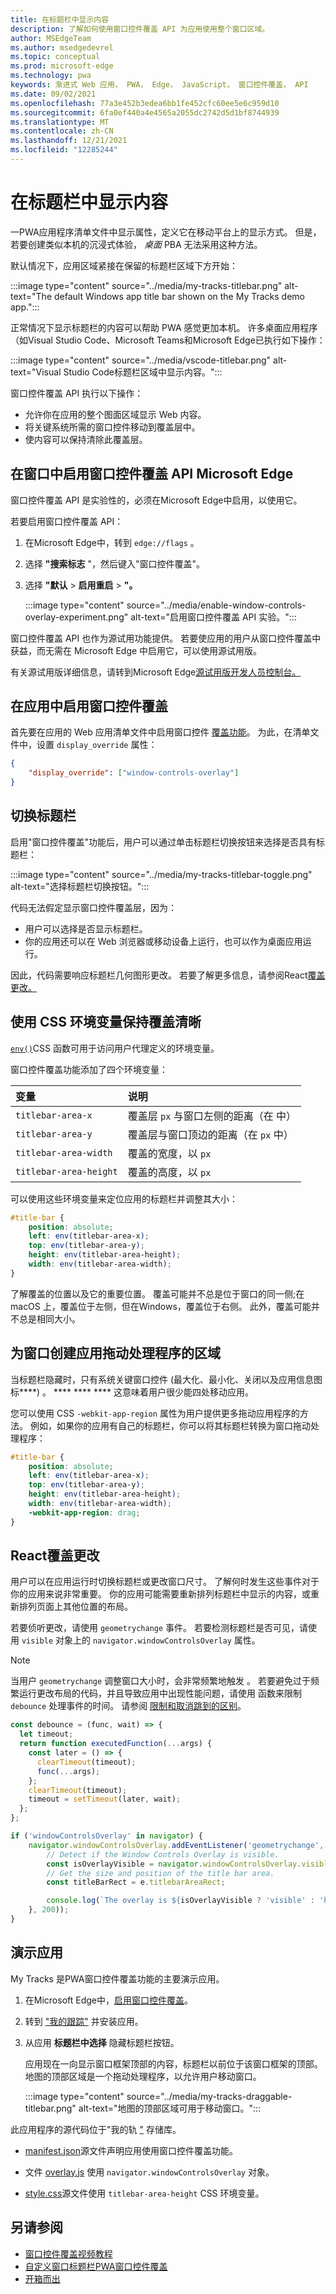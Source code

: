 ```yaml
---
title: 在标题栏中显示内容
description: 了解如何使用窗口控件覆盖 API 为应用使用整个窗口区域。
author: MSEdgeTeam
ms.author: msedgedevrel
ms.topic: conceptual
ms.prod: microsoft-edge
ms.technology: pwa
keywords: 渐进式 Web 应用， PWA， Edge， JavaScript， 窗口控件覆盖， API
ms.date: 09/02/2021
ms.openlocfilehash: 77a3e452b3edea6bb1fe452cfc60ee5e6c959d10
ms.sourcegitcommit: 6fa0ef440a4e4565a2055dc2742d5d1bf8744939
ms.translationtype: MT
ms.contentlocale: zh-CN
ms.lasthandoff: 12/21/2021
ms.locfileid: "12285244"
---
```

# <a name="display-content-in-the-title-bar"></a>在标题栏中显示内容

一PWA应用程序清单文件中显示属性，定义它在移动平台上的显示方式。 [](https://developer.mozilla.org/docs/Web/Manifest/display)  但是，若要创建类似本机的沉浸式体验， _桌面_ PBA 无法采用这种方法。

默认情况下，应用区域紧接在保留的标题栏区域下方开始：

:::image type="content" source="../media/my-tracks-titlebar.png" alt-text="The default Windows app title bar shown on the My Tracks demo app.":::

正常情况下显示标题栏的内容可以帮助 PWA 感觉更加本机。  许多桌面应用程序（如Visual Studio Code、Microsoft Teams和Microsoft Edge已执行如下操作：

:::image type="content" source="../media/vscode-titlebar.png" alt-text="Visual Studio Code标题栏区域中显示内容。":::

窗口控件覆盖 API 执行以下操作：
*  允许你在应用的整个图面区域显示 Web 内容。
*  将关键系统所需的窗口控件移动到覆盖层中。
*  使内容可以保持清除此覆盖层。


<!-- ====================================================================== -->
## <a name="enable-the-window-controls-overlay-api-in-microsoft-edge"></a>在窗口中启用窗口控件覆盖 API Microsoft Edge

窗口控件覆盖 API 是实验性的，必须在Microsoft Edge中启用，以使用它。

若要启用窗口控件覆盖 API：

1.  在Microsoft Edge中，转到 `edge://flags` 。
1.  选择 **"搜索标志** "，然后键入"窗口控件覆盖"。
1.  选择 **"默认**  >  **启用重启**  >  **"。**

    :::image type="content" source="../media/enable-window-controls-overlay-experiment.png" alt-text="启用窗口控件覆盖 API 实验。":::

窗口控件覆盖 API 也作为源试用功能提供。  若要使应用的用户从窗口控件覆盖中获益，而无需在 Microsoft Edge 中启用它，可以使用源试用版。

有关源试用版详细信息，请转到Microsoft Edge[源试用版开发人员控制台。](https://developer.microsoft.com/microsoft-edge/origin-trials)


<!-- ====================================================================== -->
## <a name="enable-the-window-controls-overlay-in-your-app"></a>在应用中启用窗口控件覆盖

首先要在应用的 Web 应用清单文件中启用窗口控件 [覆盖功能](./web-app-manifests.md)。  为此，在清单文件中，设置 `display_override` 属性：

```json
{
    "display_override": ["window-controls-overlay"]
}
```


<!-- ====================================================================== -->
## <a name="toggle-the-title-bar"></a>切换标题栏

启用"窗口控件覆盖"功能后，用户可以通过单击标题栏切换按钮来选择是否具有标题栏：

:::image type="content" source="../media/my-tracks-titlebar-toggle.png" alt-text="选择标题栏切换按钮。":::

代码无法假定显示窗口控件覆盖层，因为：
*  用户可以选择是否显示标题栏。
*  你的应用还可以在 Web 浏览器或移动设备上运行，也可以作为桌面应用运行。

因此，代码需要响应标题栏几何图形更改。  若要了解更多信息，请参阅React[覆盖更改。](#react-to-overlay-changes)


<!-- ====================================================================== -->
## <a name="use-css-environment-variables-to-stay-clear-of-the-overlay"></a>使用 CSS 环境变量保持覆盖清晰

[`env()`](https://developer.mozilla.org/docs/Web/CSS/env)CSS 函数可用于访问用户代理定义的环境变量。

窗口控件覆盖功能添加了四个环境变量：

| 变量 | 说明 |
|:--- |:---
| `titlebar-area-x` | 覆盖层 `px` 与窗口左侧的距离（在 中） |
| `titlebar-area-y` | 覆盖层与窗口顶边的距离（在 `px` 中） |
| `titlebar-area-width` | 覆盖的宽度，以 `px` |
| `titlebar-area-height` | 覆盖的高度，以 `px` |

可以使用这些环境变量来定位应用的标题栏并调整其大小：

```css
#title-bar {
    position: absolute;
    left: env(titlebar-area-x);
    top: env(titlebar-area-y);
    height: env(titlebar-area-height);
    width: env(titlebar-area-width);
}
```

了解覆盖的位置以及它的重要位置。  覆盖可能并不总是位于窗口的同一侧;在 macOS 上，覆盖位于左侧，但在Windows，覆盖位于右侧。  此外，覆盖可能并不总是相同大小。


<!-- ====================================================================== -->
## <a name="make-regions-of-your-app-drag-handlers-for-the-window"></a>为窗口创建应用拖动处理程序的区域

当标题栏隐藏时，只有系统关键窗口控件 (最大化、最小化、关闭以及应用信息图标****) 。 **** **** ****  这意味着用户很少能四处移动应用。

您可以使用 CSS `-webkit-app-region` 属性为用户提供更多拖动应用程序的方法。  例如，如果你的应用有自己的标题栏，你可以将其标题栏转换为窗口拖动处理程序：

```css
#title-bar {
    position: absolute;
    left: env(titlebar-area-x);
    top: env(titlebar-area-y);
    height: env(titlebar-area-height);
    width: env(titlebar-area-width);
    -webkit-app-region: drag;
}
```


<!-- ====================================================================== -->
## <a name="react-to-overlay-changes"></a>React覆盖更改

用户可以在应用运行时切换标题栏或更改窗口尺寸。  了解何时发生这些事件对于你的应用来说非常重要。  你的应用可能需要重新排列标题栏中显示的内容，或重新排列页面上其他位置的布局。

若要侦听更改，请使用 `geometrychange` 事件。  若要检测标题栏是否可见，请使用 `visible` 对象上的 `navigator.windowControlsOverlay` 属性。

> [!NOTE]
> 当用户 `geometrychange` 调整窗口大小时，会非常频繁地触发 。  若要避免过于频繁运行更改布局的代码，并且导致应用中出现性能问题，请使用 函数来限制 `debounce` 处理事件的时间。  请参阅 [限制和取消跳到的区别](https://css-tricks.com/the-difference-between-throttling-and-debouncing/)。

```javascript
const debounce = (func, wait) => {
  let timeout;
  return function executedFunction(...args) {
    const later = () => {
      clearTimeout(timeout);
      func(...args);
    };
    clearTimeout(timeout);
    timeout = setTimeout(later, wait);
  };
};

if ('windowControlsOverlay' in navigator) {
    navigator.windowControlsOverlay.addEventListener('geometrychange', debounce(e => {
        // Detect if the Window Controls Overlay is visible.
        const isOverlayVisible = navigator.windowControlsOverlay.visible;
        // Get the size and position of the title bar area.
        const titleBarRect = e.titlebarAreaRect;

        console.log(`The overlay is ${isOverlayVisible ? 'visible' : 'hidden'}, the title bar width is ${titleBarRect.width}px`);
    }, 200));
}
```


<!-- ====================================================================== -->
## <a name="demo-app"></a>演示应用

My Tracks 是PWA窗口控件覆盖功能的主要演示应用。

1. 在Microsoft Edge中，[启用窗口控件覆盖](#enable-the-window-controls-overlay-in-your-app)。

2. 转到 ["我的跟踪"](https://captainbrosset.github.io/mytracks/) 并安装应用。

3. 从应用 **标题栏中选择** 隐藏标题栏按钮。

   应用现在一向显示窗口框架顶部的内容，标题栏以前位于该窗口框架的顶部。  地图的顶部区域是一个拖动处理程序，以允许用户移动窗口。

   :::image type="content" source="../media/my-tracks-draggable-titlebar.png" alt-text="地图的顶部区域可用于移动窗口。":::

此应用程序的源代码位于"我的轨 ["](https://github.com/captainbrosset/mytracks) 存储库。

* [manifest.json](https://github.com/captainbrosset/mytracks/blob/main/mytracks/manifest.json)源文件声明应用使用窗口控件覆盖功能。

* 文件 [overlay.js](https://github.com/captainbrosset/mytracks/blob/main/src/overlay.js) 使用 `navigator.windowControlsOverlay` 对象。

* [style.css](https://github.com/captainbrosset/mytracks/blob/main/mytracks/style.css)源文件使用 `titlebar-area-height` CSS 环境变量。


<!-- ====================================================================== -->
## <a name="see-also"></a>另请参阅

*   [窗口控件覆盖视频教程](https://www.youtube.com/watch?v=NvClp35dFVI)
*   [自定义窗口标题栏PWA窗口控件覆盖](https://web.dev/window-controls-overlay/)
*   [开箱而出](https://alistapart.com/article/breaking-out-of-the-box/)
